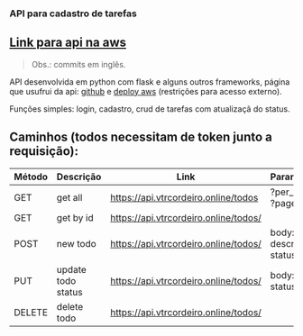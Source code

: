 ### API para cadastro de tarefas
## [Link para api na aws](https://api.vtrcordeiro.online/)

> Obs.: commits em inglês.

API desenvolvida em python com flask e alguns outros frameworks, página que usufrui da api: [github](https://github.com/VitorCdSouza/web-page) e [deploy aws](https://vtrcordeiro.online/) (restrições para acesso externo).

Funções simples: login, cadastro, crud de tarefas com atualizaçã do status.

## Caminhos (todos necessitam de token junto a requisição):

| Método |       Descrição     |                     Link                    |              Parametros             |
| ------ | ------------------- | ------------------------------------------- | ----------------------------------- |
| GET    | get all             | https://api.vtrcordeiro.online/todos        | ?per_page= ?page=                   |
| GET    | get by id           | https://api.vtrcordeiro.online/todos/<id>   |                                     |
| POST   | new todo            | https://api.vtrcordeiro.online/todos/       | body: title, description, status    |
| PUT    | update todo status  | https://api.vtrcordeiro.online/todos/<id>   | body: status                        |
| DELETE | delete todo         | https://api.vtrcordeiro.online/todos/<id>   |                                     |
